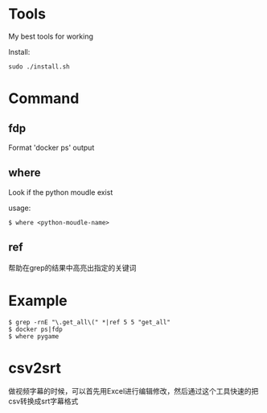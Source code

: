 Tools
=====

My best tools for working

Install:

```
sudo ./install.sh
```

# Command

## fdp

Format 'docker ps' output

## where

Look if the python moudle exist

usage:

```
$ where <python-moudle-name> 
```

## ref

帮助在grep的结果中高亮出指定的关键词


# Example

```
$ grep -rnE "\.get_all\(" *|ref 5 5 "get_all"
$ docker ps|fdp
$ where pygame
```

# csv2srt

做视频字幕的时候，可以首先用Excel进行编辑修改，然后通过这个工具快速的把csv转换成srt字幕格式

